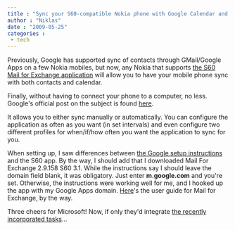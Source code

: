 ```yaml
---
title : "Sync your S60-compatible Nokia phone with Google Calendar and Contacts!"
author : "Niklas"
date : "2009-05-25"
categories : 
 - tech
---
```


Previously, Google has supported sync of contacts through GMail/Google Apps on a few Nokia mobiles, but now, any Nokia that supports [the S60 Mail for Exchange application](http://www.businesssoftware.nokia.com/mail_for_exchange_downloads.php) will allow you to have your mobile phone sync with both contacts and calendar.

Finally, without having to connect your phone to a computer, no less. Google's official post on the subject is found [here](http://googlemobile.blogspot.com/2009/05/google-sync-beta-now-for-s60_20.html).

It allows you to either sync manually or automatically. You can configure the application as often as you want (in set intervals) and even configure two different profiles for when/if/how often you want the application to sync for you.

When setting up, I saw differences between [the Google setup instructions](http://www.google.com/support/mobile/bin/answer.py?hl=en&answer=147951) and the S60 app. By the way, I should add that I downloaded Mail For Exchange 2.9.158 S60 3.1. While the instructions say I should leave the domain field blank, it was obligatory. Just enter **m.google.com** and you're set. Otherwise, the instructions were working well for me, and I hooked up the app with my Google Apps domain. [Here](http://www.scribd.com/doc/15784250)'s the user guide for Mail for Exchange, by the way.

Three cheers for Microsoft! Now, if only they'd integrate [the recently incorporated tasks](http://gmailblog.blogspot.com/2009/05/tasks-now-in-calendar-too.html)...
